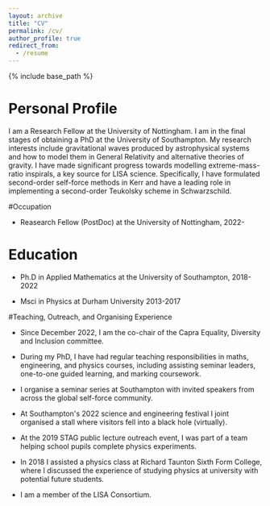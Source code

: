 ```yaml
---
layout: archive
title: "CV"
permalink: /cv/
author_profile: true
redirect_from:
  - /resume
---
```


{% include base_path %}



# Personal Profile

I am a Research Fellow at the University of Nottingham. I am in the final stages of obtaining a PhD at the University of Southampton. My research interests include gravitational waves produced by astrophysical systems and how to model them in General Relativity and alternative theories of gravity. I have made significant progress towards modelling extreme-mass-ratio inspirals, a key source for LISA science. Specifically, I have formulated second-order self-force methods in Kerr and have a leading role in implementing a second-order Teukolsky scheme in Schwarzschild.


#Occupation

* Reasearch Fellow (PostDoc) at the University of Nottingham, 2022-


# Education

* Ph.D in Applied Mathematics at the University of Southampton, 2018-2022

* Msci in Physics at Durham University 2013-2017 


#Teaching, Outreach, and Organising Experience
  
* Since December 2022, I am the co-chair of the Capra Equality, Diversity and Inclusion committee.

* During my PhD, I have had regular teaching responsibilities in maths, engineering, and physics courses, including assisting seminar leaders, one-to-one guided learning, and marking coursework.

* I organise a seminar series at Southampton with invited speakers from across the global self-force community.

* At Southampton's 2022 science and engineering festival I joint organised a stall where visitors fell into a black hole (virtually).

* At the 2019 STAG public lecture outreach event, I was part of a team helping school pupils complete physics experiments. 

* In 2018 I assisted a physics class at Richard Taunton Sixth Form College, where I discussed the experience of studying physics at university with potential future students. 

* I am a member of the LISA Consortium.

